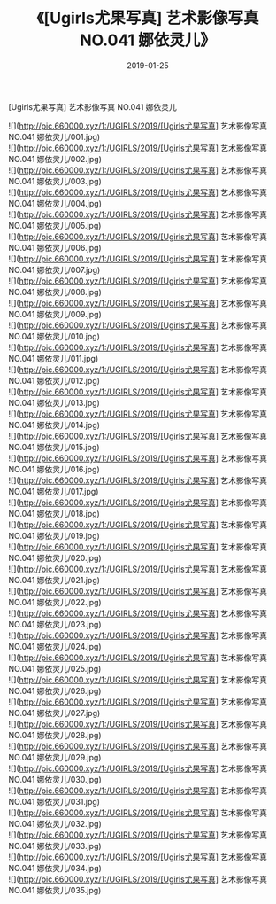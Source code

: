 ﻿---
layout: post
title:  《[Ugirls尤果写真] 艺术影像写真 NO.041 娜依灵儿》
date:   2019-01-25
img: http://pic.660000.xyz/1:/UGIRLS/2019/[Ugirls尤果写真] 艺术影像写真 NO.041 娜依灵儿/000.jpg
categories: [美女, 清纯, 唯美]
---

[Ugirls尤果写真] 艺术影像写真 NO.041 娜依灵儿

 ![](http://pic.660000.xyz/1:/UGIRLS/2019/[Ugirls尤果写真] 艺术影像写真 NO.041 娜依灵儿/001.jpg) <br>![](http://pic.660000.xyz/1:/UGIRLS/2019/[Ugirls尤果写真] 艺术影像写真 NO.041 娜依灵儿/002.jpg) <br>![](http://pic.660000.xyz/1:/UGIRLS/2019/[Ugirls尤果写真] 艺术影像写真 NO.041 娜依灵儿/003.jpg) <br>![](http://pic.660000.xyz/1:/UGIRLS/2019/[Ugirls尤果写真] 艺术影像写真 NO.041 娜依灵儿/004.jpg) <br>![](http://pic.660000.xyz/1:/UGIRLS/2019/[Ugirls尤果写真] 艺术影像写真 NO.041 娜依灵儿/005.jpg) <br>![](http://pic.660000.xyz/1:/UGIRLS/2019/[Ugirls尤果写真] 艺术影像写真 NO.041 娜依灵儿/006.jpg) <br>![](http://pic.660000.xyz/1:/UGIRLS/2019/[Ugirls尤果写真] 艺术影像写真 NO.041 娜依灵儿/007.jpg) <br>![](http://pic.660000.xyz/1:/UGIRLS/2019/[Ugirls尤果写真] 艺术影像写真 NO.041 娜依灵儿/008.jpg) <br>![](http://pic.660000.xyz/1:/UGIRLS/2019/[Ugirls尤果写真] 艺术影像写真 NO.041 娜依灵儿/009.jpg) <br>![](http://pic.660000.xyz/1:/UGIRLS/2019/[Ugirls尤果写真] 艺术影像写真 NO.041 娜依灵儿/010.jpg) <br>![](http://pic.660000.xyz/1:/UGIRLS/2019/[Ugirls尤果写真] 艺术影像写真 NO.041 娜依灵儿/011.jpg) <br>![](http://pic.660000.xyz/1:/UGIRLS/2019/[Ugirls尤果写真] 艺术影像写真 NO.041 娜依灵儿/012.jpg) <br>![](http://pic.660000.xyz/1:/UGIRLS/2019/[Ugirls尤果写真] 艺术影像写真 NO.041 娜依灵儿/013.jpg) <br>![](http://pic.660000.xyz/1:/UGIRLS/2019/[Ugirls尤果写真] 艺术影像写真 NO.041 娜依灵儿/014.jpg) <br>![](http://pic.660000.xyz/1:/UGIRLS/2019/[Ugirls尤果写真] 艺术影像写真 NO.041 娜依灵儿/015.jpg) <br>![](http://pic.660000.xyz/1:/UGIRLS/2019/[Ugirls尤果写真] 艺术影像写真 NO.041 娜依灵儿/016.jpg) <br>![](http://pic.660000.xyz/1:/UGIRLS/2019/[Ugirls尤果写真] 艺术影像写真 NO.041 娜依灵儿/017.jpg) <br>![](http://pic.660000.xyz/1:/UGIRLS/2019/[Ugirls尤果写真] 艺术影像写真 NO.041 娜依灵儿/018.jpg) <br>![](http://pic.660000.xyz/1:/UGIRLS/2019/[Ugirls尤果写真] 艺术影像写真 NO.041 娜依灵儿/019.jpg) <br>![](http://pic.660000.xyz/1:/UGIRLS/2019/[Ugirls尤果写真] 艺术影像写真 NO.041 娜依灵儿/020.jpg) <br>![](http://pic.660000.xyz/1:/UGIRLS/2019/[Ugirls尤果写真] 艺术影像写真 NO.041 娜依灵儿/021.jpg) <br>![](http://pic.660000.xyz/1:/UGIRLS/2019/[Ugirls尤果写真] 艺术影像写真 NO.041 娜依灵儿/022.jpg) <br>![](http://pic.660000.xyz/1:/UGIRLS/2019/[Ugirls尤果写真] 艺术影像写真 NO.041 娜依灵儿/023.jpg) <br>![](http://pic.660000.xyz/1:/UGIRLS/2019/[Ugirls尤果写真] 艺术影像写真 NO.041 娜依灵儿/024.jpg) <br>![](http://pic.660000.xyz/1:/UGIRLS/2019/[Ugirls尤果写真] 艺术影像写真 NO.041 娜依灵儿/025.jpg) <br>![](http://pic.660000.xyz/1:/UGIRLS/2019/[Ugirls尤果写真] 艺术影像写真 NO.041 娜依灵儿/026.jpg) <br>![](http://pic.660000.xyz/1:/UGIRLS/2019/[Ugirls尤果写真] 艺术影像写真 NO.041 娜依灵儿/027.jpg) <br>![](http://pic.660000.xyz/1:/UGIRLS/2019/[Ugirls尤果写真] 艺术影像写真 NO.041 娜依灵儿/028.jpg) <br>![](http://pic.660000.xyz/1:/UGIRLS/2019/[Ugirls尤果写真] 艺术影像写真 NO.041 娜依灵儿/029.jpg) <br>![](http://pic.660000.xyz/1:/UGIRLS/2019/[Ugirls尤果写真] 艺术影像写真 NO.041 娜依灵儿/030.jpg) <br>![](http://pic.660000.xyz/1:/UGIRLS/2019/[Ugirls尤果写真] 艺术影像写真 NO.041 娜依灵儿/031.jpg) <br>![](http://pic.660000.xyz/1:/UGIRLS/2019/[Ugirls尤果写真] 艺术影像写真 NO.041 娜依灵儿/032.jpg) <br>![](http://pic.660000.xyz/1:/UGIRLS/2019/[Ugirls尤果写真] 艺术影像写真 NO.041 娜依灵儿/033.jpg) <br>![](http://pic.660000.xyz/1:/UGIRLS/2019/[Ugirls尤果写真] 艺术影像写真 NO.041 娜依灵儿/034.jpg) <br>![](http://pic.660000.xyz/1:/UGIRLS/2019/[Ugirls尤果写真] 艺术影像写真 NO.041 娜依灵儿/035.jpg) <br>